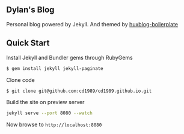 ## Dylan's Blog

Personal blog powered by Jekyll. And themed by [huxblog-boilerplate](http://huangxuan.me/huxblog-boilerplate/)

## Quick Start

Install Jekyll and Bundler gems through RubyGems

```bash
$ gem install jekyll jekyll-paginate
```

Clone code 

```bash
$ git clone git@github.com:cd1989/cd1989.github.io.git
```

Build the site on preview server

```bash
jekyll serve --port 8080 --watch
```

Now browse to `http://localhost:8080`